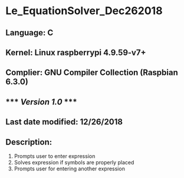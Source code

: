 # Le_EquationSolver_Dec262018

## Language: C
## Kernel: Linux raspberrypi 4.9.59-v7+
## Complier: GNU Compiler Collection (Raspbian 6.3.0)
## *** ***Version 1.0*** ***
## Last date modified: 12/26/2018
## Description:  
1. Prompts user to enter expression  
2. Solves expression if symbols are properly placed  
3. Prompts user for entering another expression 
